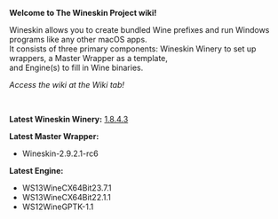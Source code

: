 **Welcome to The Wineskin Project wiki!**

Wineskin allows you to create bundled Wine prefixes and run Windows programs like any other macOS apps.  
It consists of three primary components: Wineskin Winery to set up wrappers, a Master Wrapper as a template,  
and Engine(s) to fill in Wine binaries.

*Access the wiki at the Wiki tab!*

<br>

**Latest Wineskin Winery:** [1.8.4.3](https://github.com/Gcenx/WineskinServer/releases/download/V1.8.4.2/Wineskin.Winery.txz)

**Latest Master Wrapper:**
- Wineskin-2.9.2.1-rc6

**Latest Engine:**
- WS13WineCX64Bit23.7.1
- WS13WineCX64Bit22.1.1
- WS12WineGPTK-1.1
